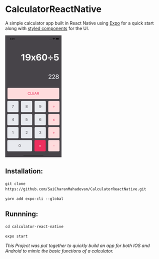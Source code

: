 # CalculatorReactNative
A simple calculator app built in React Native using [Expo](https://expo.io/) for a quick start along with [styled components](https://www.styled-components.com) for the UI.


![Image of Yaktocat](https://github.com/SaiCharanMahadevan/CalculatorReactNative/blob/master/assets/sample-image.png)


## Installation:
`git clone https://github.com/SaiCharanMahadevan/CalculatorReactNative.git`

`yarn add expo-cli --global`

## Runnning:

`cd calculator-react-native`

`expo start`

*This Project was put together to quickly build an app for both IOS and Android to mimic the basic functions of a calculator.*
